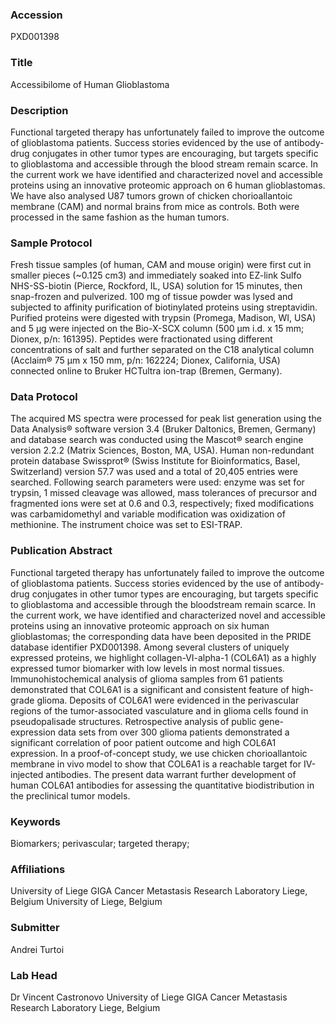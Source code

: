 ### Accession
PXD001398

### Title
Accessibilome of Human Glioblastoma

### Description
Functional targeted therapy has unfortunately failed to improve the outcome of glioblastoma patients. Success stories evidenced by the use of antibody-drug conjugates in other tumor types are encouraging, but targets specific to glioblastoma and accessible through the blood stream remain scarce. In the current work we have identified and characterized novel and accessible proteins using an innovative proteomic approach on 6 human glioblastomas. We have also analysed U87 tumors grown of chicken chorioallantoic membrane (CAM) and normal brains from mice as controls. Both were processed in the same fashion as the human tumors.

### Sample Protocol
Fresh tissue samples (of human, CAM and mouse origin) were first cut in smaller pieces (~0.125 cm3) and immediately soaked into EZ-link Sulfo NHS-SS-biotin (Pierce, Rockford, IL, USA) solution for 15 minutes, then snap-frozen and pulverized. 100 mg of tissue powder was lysed and subjected to affinity purification of biotinylated proteins using streptavidin. Purified proteins were digested with trypsin (Promega, Madison, WI, USA) and 5 µg were injected on the Bio-X-SCX column (500 µm i.d. x 15 mm; Dionex, p/n: 161395). Peptides were fractionated using different concentrations of salt and further separated on the C18 analytical column (Acclaim® 75 µm x 150 mm, p/n: 162224; Dionex, California, USA) connected online to Bruker HCTultra ion-trap (Bremen, Germany).

### Data Protocol
The acquired MS spectra were processed for peak list generation using the Data Analysis® software version 3.4 (Bruker Daltonics, Bremen, Germany) and database search was conducted using the Mascot® search engine version 2.2.2 (Matrix Sciences, Boston, MA, USA). Human non-redundant protein database Swissprot® (Swiss Institute for Bioinformatics, Basel, Switzerland) version 57.7 was used and a total of 20,405 entries were searched. Following search parameters were used: enzyme was set for trypsin, 1 missed cleavage was allowed, mass tolerances of precursor and fragmented ions were set at 0.6 and 0.3, respectively; fixed modifications was carbamidomethyl and variable modification was oxidization of methionine. The instrument choice was set to ESI-TRAP.

### Publication Abstract
Functional targeted therapy has unfortunately failed to improve the outcome of glioblastoma patients. Success stories evidenced by the use of antibody-drug conjugates in other tumor types are encouraging, but targets specific to glioblastoma and accessible through the bloodstream remain scarce. In the current work, we have identified and characterized novel and accessible proteins using an innovative proteomic approach on six human glioblastomas; the corresponding data have been deposited in the PRIDE database identifier PXD001398. Among several clusters of uniquely expressed proteins, we highlight collagen-VI-alpha-1 (COL6A1) as a highly expressed tumor biomarker with low levels in most normal tissues. Immunohistochemical analysis of glioma samples from 61 patients demonstrated that COL6A1 is a significant and consistent feature of high-grade glioma. Deposits of COL6A1 were evidenced in the perivascular regions of the tumor-associated vasculature and in glioma cells found in pseudopalisade structures. Retrospective analysis of public gene-expression data sets from over 300 glioma patients demonstrated a significant correlation of poor patient outcome and high COL6A1 expression. In a proof-of-concept study, we use chicken chorioallantoic membrane in vivo model to show that COL6A1 is a reachable target for IV-injected antibodies. The present data warrant further development of human COL6A1 antibodies for assessing the quantitative biodistribution in the preclinical tumor models.

### Keywords
Biomarkers; perivascular; targeted therapy;

### Affiliations
University of Liege GIGA Cancer Metastasis Research Laboratory Liege, Belgium
University of Liege, Belgium

### Submitter
Andrei Turtoi

### Lab Head
Dr Vincent Castronovo
University of Liege GIGA Cancer Metastasis Research Laboratory Liege, Belgium


